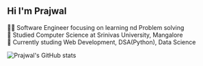 ## Hi I'm Prajwal

🙎‍♂️ Software Engineer focusing on learning nd Problem solving<br/>
🏫 Studied Computer Science at Srinivas University, Mangalore<br/>
💭 Currently studing Web Development, DSA(Python), Data Science

![Prajwal's GitHub stats](https://github-readme-stats.vercel.app/api?username=Prajwal-Poojary&show_icons=true&theme=radical)
